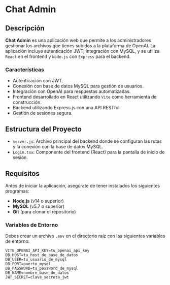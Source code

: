 # Chat Admin

## Descripción

**Chat Admin** es una aplicación web que permite a los administradores gestionar los archivos que tienes subidos a la plataforma de OpenAI. La aplicación incluye autenticación JWT, integración con MySQL, y se utiliza `React` en el frontend y `Node.js` con `Express` para el backend.

### Características

- Autenticación con JWT.
- Conexión con base de datos MySQL para gestión de usuarios.
- Integración con OpenAI para respuestas automatizadas.
- Frontend desarrollado en React utilizando `Vite` como herramienta de construcción.
- Backend utilizando Express.js con una API RESTful.
- Gestión de sesiones segura.

## Estructura del Proyecto

- `server.js`: Archivo principal del backend donde se configuran las rutas y la conexión con la base de datos MySQL.
- `Login.tsx`: Componente del frontend (React) para la pantalla de inicio de sesión.

## Requisitos

Antes de iniciar la aplicación, asegúrate de tener instalados los siguientes programas:

- **Node.js** (v14 o superior)
- **MySQL** (v5.7 o superior)
- **Git** (para clonar el repositorio)

### Variables de Entorno

Debes crear un archivo `.env` en el directorio raíz con las siguientes variables de entorno:

```env
VITE_OPENAI_API_KEY=tu_openai_api_key
DB_HOST=tu_host_de_base_de_datos
DB_USER=tu_usuario_de_mysql
DB_PORT=puerto_mysql
DB_PASSWORD=tu_password_de_mysql
DB_NAME=nombre_base_de_datos
JWT_SECRET=clave_secreta_jwt
